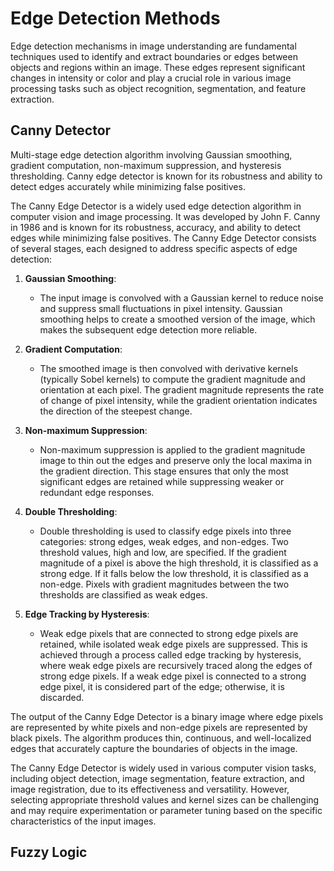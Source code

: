 # Edge Detection Methods
Edge detection mechanisms in image understanding are fundamental techniques used to identify and extract boundaries or edges between objects and regions within an image. These edges represent significant changes in intensity or color and play a crucial role in various image processing tasks such as object recognition, segmentation, and feature extraction.

## Canny Detector

Multi-stage edge detection algorithm involving Gaussian smoothing, gradient computation, non-maximum suppression, and hysteresis thresholding. Canny edge detector is known for its robustness and ability to detect edges accurately while minimizing false positives.

The Canny Edge Detector is a widely used edge detection algorithm in computer vision and image processing. It was developed by John F. Canny in 1986 and is known for its robustness, accuracy, and ability to detect edges while minimizing false positives. The Canny Edge Detector consists of several stages, each designed to address specific aspects of edge detection:

1. **Gaussian Smoothing**:
   - The input image is convolved with a Gaussian kernel to reduce noise and suppress small fluctuations in pixel intensity. Gaussian smoothing helps to create a smoothed version of the image, which makes the subsequent edge detection more reliable.

2. **Gradient Computation**:
   - The smoothed image is then convolved with derivative kernels (typically Sobel kernels) to compute the gradient magnitude and orientation at each pixel. The gradient magnitude represents the rate of change of pixel intensity, while the gradient orientation indicates the direction of the steepest change.

3. **Non-maximum Suppression**:
   - Non-maximum suppression is applied to the gradient magnitude image to thin out the edges and preserve only the local maxima in the gradient direction. This stage ensures that only the most significant edges are retained while suppressing weaker or redundant edge responses.

4. **Double Thresholding**:
   - Double thresholding is used to classify edge pixels into three categories: strong edges, weak edges, and non-edges. Two threshold values, high and low, are specified. If the gradient magnitude of a pixel is above the high threshold, it is classified as a strong edge. If it falls below the low threshold, it is classified as a non-edge. Pixels with gradient magnitudes between the two thresholds are classified as weak edges.

5. **Edge Tracking by Hysteresis**:
   - Weak edge pixels that are connected to strong edge pixels are retained, while isolated weak edge pixels are suppressed. This is achieved through a process called edge tracking by hysteresis, where weak edge pixels are recursively traced along the edges of strong edge pixels. If a weak edge pixel is connected to a strong edge pixel, it is considered part of the edge; otherwise, it is discarded.

The output of the Canny Edge Detector is a binary image where edge pixels are represented by white pixels and non-edge pixels are represented by black pixels. The algorithm produces thin, continuous, and well-localized edges that accurately capture the boundaries of objects in the image.

The Canny Edge Detector is widely used in various computer vision tasks, including object detection, image segmentation, feature extraction, and image registration, due to its effectiveness and versatility. However, selecting appropriate threshold values and kernel sizes can be challenging and may require experimentation or parameter tuning based on the specific characteristics of the input images.


## Fuzzy Logic

